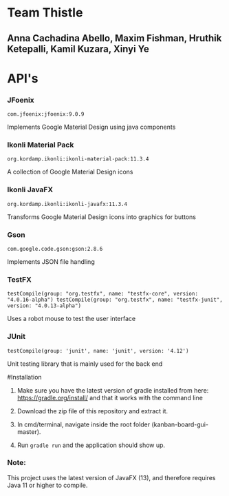 # Team Thistle
## Anna Cachadina Abello, Maxim Fishman, Hruthik Ketepalli, Kamil Kuzara, Xinyi Ye

# API's
### JFoenix

`com.jfoenix:jfoenix:9.0.9`

Implements Google Material Design using java components


### Ikonli Material Pack

`org.kordamp.ikonli:ikonli-material-pack:11.3.4`

A collection of Google Material Design icons

### Ikonli JavaFX

`org.kordamp.ikonli:ikonli-javafx:11.3.4`

Transforms Google Material Design icons into graphics for buttons

### Gson

`com.google.code.gson:gson:2.8.6`

Implements JSON file handling

### TestFX

`testCompile(group: "org.testfx", name: "testfx-core", version: "4.0.16-alpha")
 testCompile(group: "org.testfx", name: "testfx-junit", version: "4.0.13-alpha")`

Uses a robot mouse to test the user interface

### JUnit

`testCompile(group: 'junit', name: 'junit', version: '4.12')`

Unit testing library that is mainly used for the back end

#Installation
1. Make sure you have the latest version of gradle installed from here: https://gradle.org/install/ and that
it works with the command line

2. Download the zip file of this repository and extract it.

3. In cmd/terminal, navigate inside the root folder (kanban-board-gui-master).

4. Run `gradle run` and the application should show up.

### Note:
This project uses the latest version of JavaFX (13), and therefore requires Java 11 or higher to compile.
